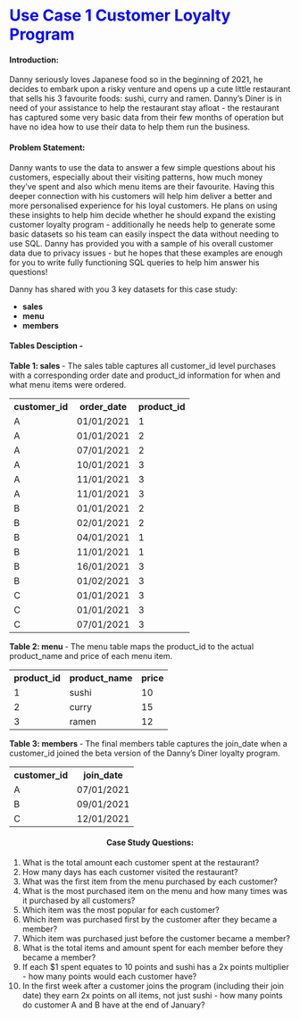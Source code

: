 <h1 style="color:blue"> Use Case 1 Customer Loyalty Program</h1>

<h4>Introduction:</h4> 
<p>Danny seriously loves Japanese food so in the beginning of 2021, he decides to embark upon a 
risky venture and opens up a cute little restaurant that sells his 3 favourite foods: sushi, curry 
and ramen. 
Danny’s Diner is in need of your assistance to help the restaurant stay afloat - the restaurant 
has captured some very basic data from their few months of operation but have no idea how 
to use their data to help them run the business. </p>

<h4>Problem Statement: </h4>
<p>Danny wants to use the data to answer a few simple questions about his customers, especially 
about their visiting patterns, how much money they’ve spent and also which menu items are 
their favourite. Having this deeper connection with his customers will help him deliver a better 
and more personalised experience for his loyal customers. 
He plans on using these insights to help him decide whether he should expand the existing 
customer loyalty program - additionally he needs help to generate some basic datasets so his 
team can easily inspect the data without needing to use SQL. 
Danny has provided you with a sample of his overall customer data due to privacy issues - but 
he hopes that these examples are enough for you to write fully functioning SQL queries to help 
him answer his questions! </p>
Danny has shared with you 3 key datasets for this case study: 
<ul>
<li><b>sales</b> </li>
<li><b>menu</b> </li>
<li><b>members</b> </li>
</ul>

<h4>Tables Desciption -</h4>
<p><b>Table 1: sales </b>
- The sales table captures all customer_id level purchases with a corresponding order date 
and product_id information for when and what menu items were ordered.</p>

<table>
  <tr>
  <th>customer_id</th>
  <th>order_date<t/h>
  <th>product_id<t/th>
  </tr>
  <tr>
  <td>A</td><td>01/01/2021</td><td>1</td></tr>
  <td>A</td><td>01/01/2021</td><td>2</td></tr>
  <td>A</td><td>07/01/2021</td><td>2</td></tr>
  <td>A</td><td>10/01/2021</td><td>3</td></tr>
  <td>A</td><td>11/01/2021</td><td>3</td></tr>
  <td>A</td><td>11/01/2021</td><td>3</td></tr>
  <td>B</td><td>01/01/2021</td><td>2</td></tr>
  <td>B</td><td>02/01/2021</td><td>2</td></tr>
  <td>B</td><td>04/01/2021</td><td>1</td></tr>
  <td>B</td><td>11/01/2021</td><td>1</td></tr>
  <td>B</td><td>16/01/2021</td><td>3</td></tr>
  <td>B</td><td>01/02/2021</td><td>3</td></tr>
  <td>C</td><td>01/01/2021</td><td>3</td></tr>
  <td>C</td><td>01/01/2021</td><td>3</td></tr>
  <td>C</td><td>07/01/2021</td><td>3</td></tr>
  
</table>

<p><b>Table 2: menu </b>
- The menu table maps the product_id to the actual product_name and price of each menu 
item. </b>
<table>
  <tr>
  <th>product_id</th>
  <th>product_name<t/h>
  <th>price<t/th>
  </tr>
  <tr>
  <td>1</td><td>sushi</td><td>10</td></tr>
  <td>2</td><td>curry</td><td>15</td></tr>
  <td>3</td><td>ramen</td><td>12</td></tr>
</table>

<p>
<b>Table 3: members </b>
- The final members table captures the join_date when a customer_id joined the beta version of
the Danny’s Diner loyalty program. </p>
<table>
  <tr>
  <th>customer_id</th>
  <th>join_date<t/h>

  </tr>
  <tr>
  <td>A</td><td>07/01/2021</td></tr>
  <td>B</td><td>09/01/2021</td></tr>
  <td>C</td><td>12/01/2021</td></tr>
</table>

<h4 ><center>Case Study Questions: </center></h4>

<ol>
<li> What is the total amount each customer spent at the restaurant? </li>
<li> How many days has each customer visited the restaurant?  </li>
<li> What was the first item from the menu purchased by each customer?  </li>
<li> What is the most purchased item on the menu and how many times was it purchased by all customers?  </li>
<li> Which item was the most popular for each customer?  </li>
<li> Which item was purchased first by the customer after they became a member?  </li>
<li> Which item was purchased just before the customer became a member?  </li>
<li> What is the total items and amount spent for each member before they became a member?  </li>
<li> If each $1 spent equates to 10 points and sushi has a 2x points multiplier - how many points would each customer have?  </li>
<li> In the first week after a customer joins the program (including their join date) they earn 2x points on all items, not just sushi - how many points do customer A and B have at the end of January?  </li>
</ol>
